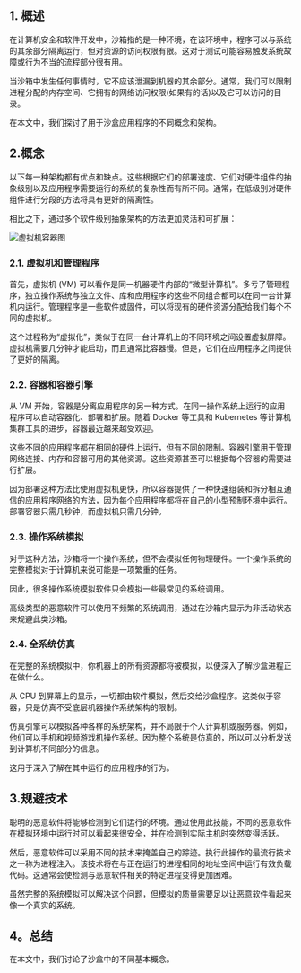 ## 1. 概述

在计算机安全和软件开发中，沙箱指的是一种环境，在该环境中，程序可以与系统的其余部分隔离运行，但对资源的访问权限有限。这对于测试可能容易触发系统故障或行为不当的流程部分很有用。

当沙箱中发生任何事情时，它不应该泄漏到机器的其余部分。通常，我们可以限制进程分配的内存空间、它拥有的网络访问权限(如果有的话)以及它可以访问的目录。

在本文中，我们探讨了用于沙盒应用程序的不同概念和架构。

## 2.概念

以下每一种架构都有优点和缺点。这些根据它们的部署速度、它们对硬件组件的抽象级别以及应用程序需要运行的系统的复杂性而有所不同。通常，在低级别对硬件组件进行分段的方法将具有更好的隔离性。

相比之下，通过多个软件级别抽象架构的方法更加灵活和可扩展：

![虚拟机容器图](https://www.baeldung.com/wp-content/uploads/sites/4/2022/01/VM-container-diagram-1-1.png)

### 2.1. 虚拟机和管理程序

首先，虚拟机 (VM) 可以看作是同一机器硬件内部的“微型计算机”。多亏了管理程序，独立操作系统与独立文件、库和应用程序的这些不同组合都可以在同一台计算机内运行。管理程序是一些软件或固件，可以将现有的硬件资源分配给我们每个不同的虚拟机。

这个过程称为“虚拟化”，类似于在同一台计算机上的不同环境之间设置虚拟屏障。虚拟机需要几分钟才能启动，而且通常比容器慢。但是，它们在应用程序之间提供了更好的隔离。

### 2.2. 容器和容器引擎

从 VM 开始，容器是分离应用程序的另一种方式。在同一操作系统上运行的应用程序可以自动容器化、部署和扩展。随着 Docker 等工具和 Kubernetes 等计算机集群工具的进步，容器最近越来越受欢迎。

这些不同的应用程序都在相同的硬件上运行，但有不同的限制。容器引擎用于管理网络连接、内存和容器可用的其他资源。这些资源甚至可以根据每个容器的需要进行扩展。

因为部署这种方法比使用虚拟机更快，所以容器提供了一种快速组装和拆分相互通信的应用程序网络的方法，因为每个应用程序都将在自己的小型预制环境中运行。部署容器只需几秒钟，而虚拟机只需几分钟。

### 2.3. 操作系统模拟

对于这种方法，沙箱将一个操作系统，但不会模拟任何物理硬件。一个操作系统的完整模拟对于计算机来说可能是一项繁重的任务。

因此，很多操作系统模拟软件只会模拟一些最常见的系统调用。

高级类型的恶意软件可以使用不频繁的系统调用，通过在沙箱内显示为非活动状态来规避此类沙箱。

### 2.4. 全系统仿真

在完整的系统模拟中，你机器上的所有资源都将被模拟，以便深入了解沙盒进程正在做什么。

从 CPU 到屏幕上的显示，一切都由软件模拟，然后交给沙盒程序。这类似于容器，只是仿真不受底层机器操作系统架构的限制。

仿真引擎可以模拟各种各样的系统架构，并不局限于个人计算机或服务器。例如，他们可以手机和视频游戏机操作系统。因为整个系统是仿真的，所以可以分析发送到计算机不同部分的信息。

这用于深入了解在其中运行的应用程序的行为。

## 3.规避技术

聪明的恶意软件将能够检测到它们运行的环境。通过使用此技能，不同的恶意软件在模拟环境中运行时可以看起来很安全，并在检测到实际主机时突然变得活跃。

然后，恶意软件可以采用不同的技术来掩盖自己的踪迹。执行此操作的最流行技术之一称为进程注入。该技术将在与正在运行的进程相同的地址空间中运行有效负载代码。这通常会使检测与恶意软件相关的特定进程变得更加困难。

虽然完整的系统模拟可以解决这个问题，但模拟的质量需要足以让恶意软件看起来像一个真实的系统。

## 4。总结

在本文中，我们讨论了沙盒中的不同基本概念。